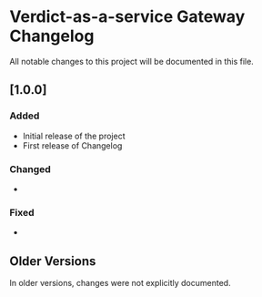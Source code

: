 # Verdict-as-a-service Gateway Changelog

All notable changes to this project will be documented in this file.


## [1.0.0]

### Added

- Initial release of the project
- First release of Changelog

### Changed

-

### Fixed

- 

## Older Versions

In older versions, changes were not explicitly documented.
